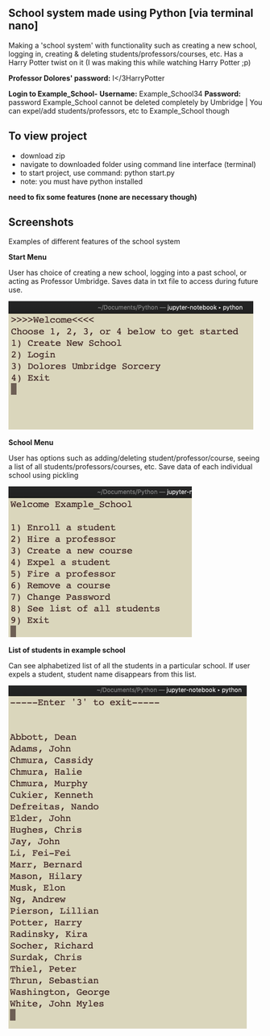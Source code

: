 School system made using Python [via terminal nano]
---------------------------------------------------------------

Making a 'school system' with functionality such as creating a new school, logging in, creating & deleting students/professors/courses, etc.
Has a Harry Potter twist on it (I was making this while watching Harry Potter ;p)

**Professor Dolores' password:** I</3HarryPotter

**Login to Example_School-** **Username:** Example_School34 **Password:** password
Example_School cannot be deleted completely by Umbridge | You can expel/add students/professors, etc to Example_School though

To view project
---------------------------
- download zip
- navigate to downloaded folder using command line interface (terminal)
- to start project, use command: python start.py 
- note: you must have python installed

**need to fix some features (none are necessary though)**


Screenshots
---------------------------------
Examples of different features of the school system

**Start Menu**

User has choice of creating a new school, logging into a past school, or acting as Professor Umbridge. Saves data in txt file to access during future use.


![](Images/WelcomeMenu.png)

**School Menu**

User has options such as adding/deleting student/professor/course, seeing a list of all students/professors/courses, etc. Save data of each individual school using pickling


![](Images/SchoolMenu.png)

**List of students in example school**

Can see alphabetized list of all the students in a particular school. If user expels a student, student name disappears from this list.


![](Images/StudentList.png)
